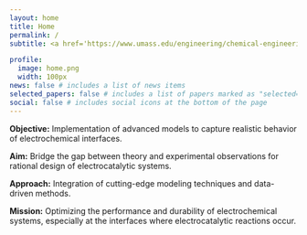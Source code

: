 ```yaml
---
layout: home
title: Home
permalink: /
subtitle: <a href='https://www.umass.edu/engineering/chemical-engineering'>University of Massachusetts Amherst</a>

profile:
  image: home.png
  width: 100px
news: false # includes a list of news items
selected_papers: false # includes a list of papers marked as "selected={true}"
social: false # includes social icons at the bottom of the page
---
```


**Objective:** Implementation of advanced models to capture realistic behavior of electrochemical interfaces.

**Aim:** Bridge the gap between theory and experimental observations for rational design of electrocatalytic systems.

**Approach:** Integration of cutting-edge modeling techniques and data-driven methods.

**Mission:** Optimizing the performance and durability of electrochemical systems, especially at the interfaces where electrocatalytic reactions occur.
